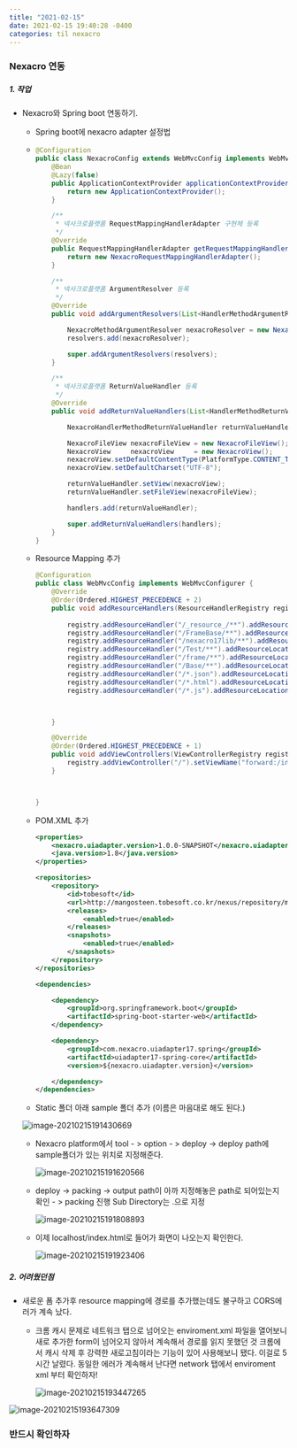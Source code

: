 ```yaml
---
title: "2021-02-15"
date: 2021-02-15 19:40:28 -0400
categories: til nexacro
---
```


###	Nexacro 연동

##### 1. 작업

- Nexacro와 Spring boot 연동하기. 

  - Spring boot에 nexacro adapter 설정법

  - ```java
    @Configuration
    public class NexacroConfig extends WebMvcConfig implements WebMvcRegistrations {
        @Bean
        @Lazy(false)
        public ApplicationContextProvider applicationContextProvider() {
            return new ApplicationContextProvider();
        }
    
        /**
         * 넥사크로플랫폼 RequestMappingHandlerAdapter 구현체 등록
         */
        @Override
        public RequestMappingHandlerAdapter getRequestMappingHandlerAdapter() {
            return new NexacroRequestMappingHandlerAdapter();
        }
    
        /**
         * 넥사크로플랫폼 ArgumentResolver 등록
         */
        @Override
        public void addArgumentResolvers(List<HandlerMethodArgumentResolver> resolvers) {
    
            NexacroMethodArgumentResolver nexacroResolver = new NexacroMethodArgumentResolver();
            resolvers.add(nexacroResolver);
    
            super.addArgumentResolvers(resolvers);
        }
    
        /**
         * 넥사크로플랫폼 ReturnValueHandler 등록
         */
        @Override
        public void addReturnValueHandlers(List<HandlerMethodReturnValueHandler> handlers) {
    
            NexacroHandlerMethodReturnValueHandler returnValueHandler = new NexacroHandlerMethodReturnValueHandler();
    
            NexacroFileView nexacroFileView = new NexacroFileView();
            NexacroView     nexacroView     = new NexacroView();
            nexacroView.setDefaultContentType(PlatformType.CONTENT_TYPE_XML);
            nexacroView.setDefaultCharset("UTF-8");
    
            returnValueHandler.setView(nexacroView);
            returnValueHandler.setFileView(nexacroFileView);
    
            handlers.add(returnValueHandler);
    
            super.addReturnValueHandlers(handlers);
        }
    }
    ```

  - Resource Mapping 추가

    ```java
    @Configuration
    public class WebMvcConfig implements WebMvcConfigurer {
        @Override
        @Order(Ordered.HIGHEST_PRECEDENCE + 2)
        public void addResourceHandlers(ResourceHandlerRegistry registry) {
          
            registry.addResourceHandler("/_resource_/**").addResourceLocations("classpath:/static/sample/_resource_/");
            registry.addResourceHandler("/FrameBase/**").addResourceLocations("classpath:/static/sample/FrameBase/");
            registry.addResourceHandler("/nexacro17lib/**").addResourceLocations("classpath:/static/sample/nexacro17lib/");
            registry.addResourceHandler("/Test/**").addResourceLocations("classpath:/static/sample/Test/");
            registry.addResourceHandler("/frame/**").addResourceLocations("classpath:/static/sample/frame/");
            registry.addResourceHandler("/Base/**").addResourceLocations("classpath:/static/sample/Base/");
            registry.addResourceHandler("/*.json").addResourceLocations("classpath:/static/sample/");
            registry.addResourceHandler("/*.html").addResourceLocations("classpath:/static/sample/");
            registry.addResourceHandler("/*.js").addResourceLocations("classpath:/static/sample/");
    
    
    
        }
    
        @Override
        @Order(Ordered.HIGHEST_PRECEDENCE + 1)
        public void addViewControllers(ViewControllerRegistry registry) {
            registry.addViewController("/").setViewName("forward:/index.html");
        }
    
    
    
    }
    ```

  - POM.XML 추가

    ```xml
    <properties>
        <nexacro.uiadapter.version>1.0.0-SNAPSHOT</nexacro.uiadapter.version>
        <java.version>1.8</java.version>
    </properties>
    
    <repositories>
        <repository>
            <id>tobesoft</id>
            <url>http://mangosteen.tobesoft.co.kr/nexus/repository/maven-public</url>
            <releases>
                <enabled>true</enabled>
            </releases>
            <snapshots>
                <enabled>true</enabled>
            </snapshots>
        </repository>
    </repositories>
    
    <dependencies>
    
        <dependency>
            <groupId>org.springframework.boot</groupId>
            <artifactId>spring-boot-starter-web</artifactId>
        </dependency>
    
        <dependency>
            <groupId>com.nexacro.uiadapter17.spring</groupId>
            <artifactId>uiadapter17-spring-core</artifactId>
            <version>${nexacro.uiadapter.version}</version>
    
        </dependency>
    </dependencies>
    ```

  - Static 폴더 아래 sample 폴더 추가 (이름은 마음대로 해도 된다.)

  ![image-20210215191430669](C:\Users\용국\AppData\Roaming\Typora\typora-user-images\image-20210215191430669.png)

  - Nexacro platform에서 tool - > option - > deploy -> deploy path에 sample폴더가 있는 위치로 지정해준다.

    ![image-20210215191620566](C:\Users\용국\AppData\Roaming\Typora\typora-user-images\image-20210215191620566.png)

  - deploy -> packing -> output path이 아까 지정해놓은 path로 되어있는지 확인 - > packing 진행 Sub Directory는 .으로 지정

    ![image-20210215191808893](C:\Users\용국\AppData\Roaming\Typora\typora-user-images\image-20210215191808893.png)

  - 이제 localhost/index.html로 들어가 화면이 나오는지 확인한다.

    ![image-20210215191923406](C:\Users\용국\AppData\Roaming\Typora\typora-user-images\image-20210215191923406.png)





##### 2. 어려웠던점

- 새로운 폼 추가후 resource mapping에 경로를 추가했는데도 불구하고 CORS에러가 계속 났다.

  - 크롬 캐시 문제로 네트워크 탭으로 넘어오는 enviroment.xml 파일을 열어보니 새로 추가한 form이 넘어오지 않아서 계속해서 경로를 읽지 못했던 것 크롬에서 캐시 삭제 후 강력한 새로고침이라는 기능이 있어 사용해보니 됐다. 이걸로 5시간 날렸다. 동일한 에러가 계속해서 난다면 network 탭에서 enviroment xml 부터 확인하자!

    ![image-20210215193447265](C:\Users\용국\AppData\Roaming\Typora\typora-user-images\image-20210215193447265.png)

![image-20210215193647309](C:\Users\용국\AppData\Roaming\Typora\typora-user-images\image-20210215193647309.png)

### 반드시 확인하자
